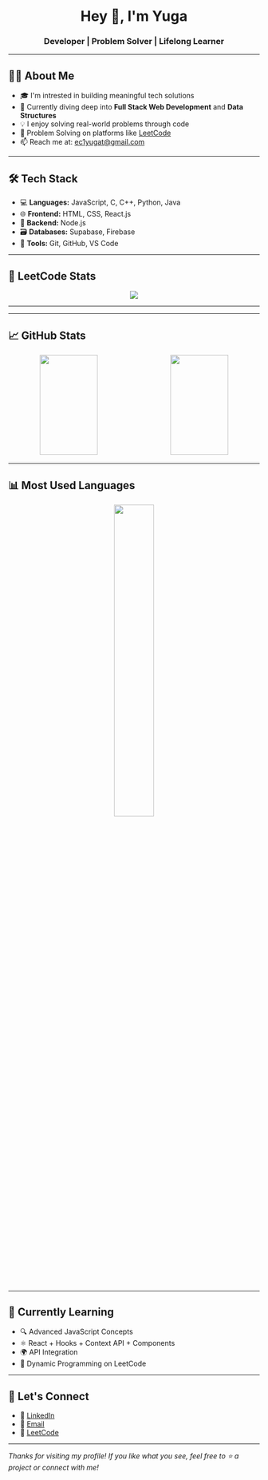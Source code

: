 <h1 align="center">Hey 👋, I'm Yuga</h1>
<h3 align="center">Developer | Problem Solver | Lifelong Learner</h3>

---

## 🧑‍💻 About Me

- 🎓 I'm intrested in building meaningful tech solutions  
- 🌱 Currently diving deep into **Full Stack Web Development** and **Data Structures**  
- 💡 I enjoy solving real-world problems through code  
- 🧩 Problem Solving on platforms like [LeetCode](https://leetcode.com/yuga_leetcode_01/)  
- 📫 Reach me at: ec1yugat@gmail.com

---

## 🛠️ Tech Stack

- 💻 **Languages:** JavaScript, C, C++, Python, Java
- 🌐 **Frontend:** HTML, CSS, React.js  
- 🧠 **Backend:** Node.js
- 🗃️ **Databases:** Supabase, Firebase
- 🔧 **Tools:** Git, GitHub, VS Code

---

## 🧠 LeetCode Stats

<p align="center">
  <img src="https://leetcard.jacoblin.cool/yuga_leetcode_01?theme=dark&font=Sen&ext=heatmap" />
</p>

---

---

## 📈 GitHub Stats

<p align="center">
 <img src="https://github-readme-stats.vercel.app/api?username=yuga-04&show_icons=true&theme=dark" width="48%" style="height: 200px;" />&nbsp;&nbsp;&nbsp;&nbsp;
<img src="https://github-readme-streak-stats.herokuapp.com/?user=yuga-04&theme=dark" width="48%" style="height: 200px;" />
</p>

---


## 📊 Most Used Languages

<p align="center">
  <img src="https://github-readme-stats.vercel.app/api/top-langs/?username=yuga-04&layout=compact&theme=tokyonight" width="40%" />
</p>

---

## 🧩 Currently Learning

- 🔍 Advanced JavaScript Concepts  
- ⚛️ React + Hooks + Context API  + Components
- 🌍 API Integration  
- 🧠 Dynamic Programming on LeetCode  

---

## 🤝 Let's Connect

- 💼 [LinkedIn](https://www.linkedin.com/in/yugathiayagarajan/)
- 📧 [Email](mailto:ec1yugat@gmail.com)
- 🧠 [LeetCode](https://leetcode.com/yuga_leetcode_01/)

---

_Thanks for visiting my profile! If you like what you see, feel free to ⭐️ a project or connect with me!_
